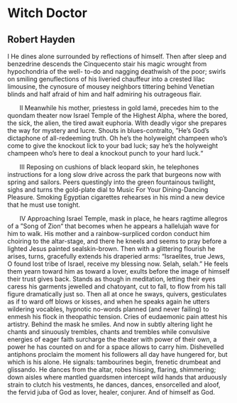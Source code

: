 # Witch Doctor
## Robert Hayden
I
He dines alone surrounded by reflections
of himself. Then after sleep and benzedrine
descends the Cinquecento stair his magic
wrought from hypochondria of the well-
to-do and nagging deathwish of the poor;
swirls on smiling genuflections of
his liveried chauffeur into a crested
lilac limousine, the cynosure
of mousey neighbors tittering behind
Venetian blinds and half afraid of him
and half admiring his outrageous flair.

       II
Meanwhile his mother, priestess in gold lamé,
precedes him to the quondam theater
now Israel Temple of the Highest Alpha,
where the bored, the sick, the alien, the tired
await euphoria. With deadly vigor
she prepares the way for mystery
and lucre. Shouts in blues-contralto, ”He’s
God’s dictaphone of all-redeeming truth.
Oh he’s the holyweight champeen who’s come
to give the knockout lick to your bad luck;
say he’s the holyweight champeen who’s here
to deal a knockout punch to your hard luck.“

       III
Reposing on cushions of black leopard skin,
he telephones instructions for a long
slow drive across the park that burgeons now
with spring and sailors. Peers questingly
into the green fountainous twilight, sighs
and turns the gold-plate dial to Music For
Your Dining-Dancing Pleasure. Smoking Egyptian
cigarettes rehearses in his mind
a new device that he must use tonight.

       IV
Approaching Israel Temple, mask in place,
he hears ragtime allegros of a ”Song
of Zion“ that becomes when he appears
a hallelujah wave for him to walk.
His mother and a rainbow-surpliced cordon
conduct him choiring to the altar-stage,
and there he kneels and seems to pray before
a lighted Jesus painted sealskin-brown.
Then with a glittering flourish he arises,
turns, gracefully extends his draperied arms:
“Israelites, true Jews, O found lost tribe
of Israel, receive my blessing now.
Selah, selah.” He feels them yearn toward him
as toward a lover, exults before the image
of himself their trust gives back. Stands as though
in meditation, letting their eyes caress
his garments jewelled and chatoyant, cut
to fall, to flow from his tall figure
dramatically just so. Then all at once
he sways, quivers, gesticulates as if
to ward off blows or kisses, and when he speaks
again he utters wildering vocables,
hypnotic no-words planned (and never failing)
to enmesh his flock in theopathic tension.
Cries of eudaemonic pain attest
his artistry. Behind the mask he smiles.
And now in subtly altering light he chants
and sinuously trembles, chants and trembles
while convulsive energies of eager faith
surcharge the theater with power of
their own, a power he has counted on
and for a space allows to carry him.
Dishevelled antiphons proclaim the moment
his followers all day have hungered for,
but which is his alone.
He signals: tambourines begin, frenetic
drumbeat and glissando. He dances from the altar,
robes hissing, flaring, shimmering; down aisles
where mantled guardsmen intercept wild hands
that arduously strain to clutch his vestments,
he dances, dances, ensorcelled and aloof,
the fervid juba of God as lover, healer,
conjurer. And of himself as God.